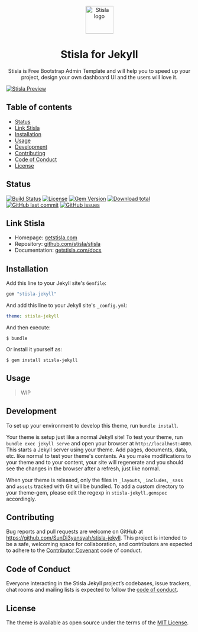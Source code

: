 <p align="center">
  <a href="https://getstisla.com">
    <img src="https://avatars2.githubusercontent.com/u/45754626?s=75&v=4" alt="Stisla logo" width="75" height="75">
  </a>
</p>

<h1 align="center">Stisla for Jekyll</h1>

<p align="center">
  Stisla is Free Bootstrap Admin Template and will help you to speed up your project, design your own dashboard UI and the users will love it.
</p>

[![Stisla Preview](https://camo.githubusercontent.com/2135e0f6544a7286a3412cdc3df32d47fc91b045/68747470733a2f2f692e6962622e636f2f3674646d6358302f323031382d31312d31312d31352d33352d676574737469736c612d636f6d2e706e67)](https://getstisla.com)


## Table of contents

- [Status](#status)
- [Link Stisla](#link-stisla)
- [Installation](#installation)
- [Usage](#usage)
- [Development](#development)
- [Contributing](#contributing)
- [Code of Conduct](#code-of-conduct)
- [License](#License)


## Status

[![Build Status](https://travis-ci.com/SunDi3yansyah/stisla-jekyll.svg)](https://travis-ci.com/SunDi3yansyah/stisla-jekyll)
[![License](https://img.shields.io/github/license/SunDi3yansyah/stisla-jekyll.svg)](LICENSE)
[![Gem Version](https://badge.fury.io/rb/stisla-jekyll.svg)](https://badge.fury.io/rb/stisla-jekyll)
[![Download total](https://img.shields.io/gem/dt/stisla-jekyll.svg?style=flat)](https://badge.fury.io/rb/stisla-jekyll)
[![GitHub last commit](https://img.shields.io/github/last-commit/SunDi3yansyah/stisla-jekyll.svg)](https://github.com/SunDi3yansyah/stisla-jekyll/commits/master)
[![GitHub issues](https://img.shields.io/github/issues/SunDi3yansyah/stisla-jekyll.svg)](https://github.com/SunDi3yansyah/stisla-jekyll/issues)


## Link Stisla
- Homepage: [getstisla.com](https://getstisla.com)
- Repository: [github.com/stisla/stisla](https://github.com/stisla/stisla)
- Documentation: [getstisla.com/docs](https://getstisla.com/docs)


## Installation

Add this line to your Jekyll site's `Gemfile`:

```ruby
gem "stisla-jekyll"
```

And add this line to your Jekyll site's `_config.yml`:

```yaml
theme: stisla-jekyll
```

And then execute:

    $ bundle

Or install it yourself as:

    $ gem install stisla-jekyll


## Usage

> WIP


## Development

To set up your environment to develop this theme, run `bundle install`.

Your theme is setup just like a normal Jekyll site! To test your theme, run `bundle exec jekyll serve` and open your browser at `http://localhost:4000`. This starts a Jekyll server using your theme. Add pages, documents, data, etc. like normal to test your theme's contents. As you make modifications to your theme and to your content, your site will regenerate and you should see the changes in the browser after a refresh, just like normal.

When your theme is released, only the files in `_layouts`, `_includes`, `_sass` and `assets` tracked with Git will be bundled.
To add a custom directory to your theme-gem, please edit the regexp in `stisla-jekyll.gemspec` accordingly.


## Contributing

Bug reports and pull requests are welcome on GitHub at https://github.com/SunDi3yansyah/stisla-jekyll. This project is intended to be a safe, welcoming space for collaboration, and contributors are expected to adhere to the [Contributor Covenant](http://contributor-covenant.org) code of conduct.


## Code of Conduct

Everyone interacting in the Stisla Jekyll project’s codebases, issue trackers, chat rooms and mailing lists is expected to follow the [code of conduct](CODE_OF_CONDUCT.md).


## License

The theme is available as open source under the terms of the [MIT License](LICENSE).
